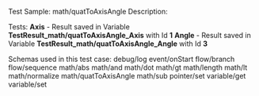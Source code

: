 Test Sample: math/quatToAxisAngle
Description: 

Tests:
	**Axis** - Result saved in Variable **TestResult_math/quatToAxisAngle_Axis** with Id **1**
	**Angle** - Result saved in Variable **TestResult_math/quatToAxisAngle_Angle** with Id **3**

Schemas used in this test case:
	debug/log
	event/onStart
	flow/branch
	flow/sequence
	math/abs
	math/and
	math/dot
	math/gt
	math/length
	math/lt
	math/normalize
	math/quatToAxisAngle
	math/sub
	pointer/set
	variable/get
	variable/set
